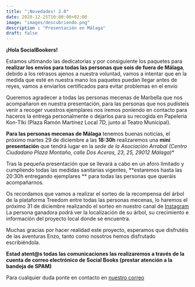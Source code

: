 ```yaml
---
title: "¡Novedades! 2.0"
date: 2020-12-25T10:00:00+02:00
image: "images/descubriendo.png"
description : "Presentación en Málaga"
draft: false
---
```


**¡Hola SocialBookers!**

Estamos ultimando las dedicatorias y por consiguiente los paquetes para **realizar los envíos para todas las personas que sois de fuera de Málaga**, debido a los retrasos ajenos a nuestra voluntad, vamos a intentar que en la medida que esté en nuestra mano los paquetes puedan llegar antes de reyes, vamos a enviarlos certificados para evitar problemas en el envío

Queremos agradecer a todas las personas mecenas de Marbella que nos acompañaron en nuestra presentación, para las personas que nos pudisteis venir a recoger vuestros ejemplares nos iremos poniendo en contacto para haceros la entrega personalmente o dejarlos para su recogida en Papelería Kon-TIki (Plaza Ramón Martínez Local 7D, junto al Teatro Municipal).

**Para las personas mecenas de Málaga** tenemos buenas noticias, el próximo martes 29 de diciembre a las **18:30h** realizaremos una **mini presentación** que tendrá lugar en la *sede de la Asociación Arrabal (Centro Ciudadano Plaza Montaño, calle Dos Aceras, 23, 25, 29012 Málaga)**

Tras la pequeña presentación que se llevará a cabo en un aforo limitado y cumpliendo todas las medidas sanitarias vigentes, **estaremos hasta las 20:30h entregando ejemplares ** para todas las personas que queráis acompañarnos.

Os recordamos que vamos a realizar el sorteo de la recompensa del árbol de la plataforma Treedom entre todas las personas mecenas, lo haremos el próximo 31 de diciembre realizando el sorteo en nuestro canal de [Instagram](https://www.instagram.com/social_books/) La persona ganadora podrá ver la localización de su árbol, su crecimiento e información del proyecto local donde se encuentra.

Muchas gracias por hacer realidad este proyecto, esperamos que disfrutéis de las aventuras Enzo, tanto como nosotros hemos disfrutado escribiéndola.

**Estad atent@s todas las comunicaciones las realizaremos a través de la cuenta de correo electrónico de Social Books (prestar atención a la bandeja de SPAM)**

Para cualquier duda ponte en contacto en [nuestro correo](info.socialbooks@gmail.com)